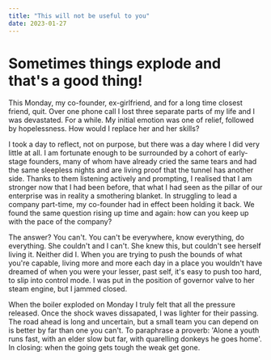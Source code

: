 ```yaml
---
title: "This will not be useful to you"
date: 2023-01-27
---
```

# Sometimes things explode and that's a good thing!
This Monday, my co-founder, ex-girlfriend, and for a long time closest friend, quit. Over one phone call I lost three separate parts of my life and I was devastated.
For a while. My initial emotion was one of relief, followed by hopelessness. How would I replace her and her skills?

I took a day to reflect, not on purpose, but there was a day where I did very little at all. I am fortunate enough to be surrounded by a cohort of early-stage founders, many of whom have already cried the same tears and had the same sleepless nights and are living proof that the tunnel has another side.
Thanks to them listening actively and prompting, I realised that I am stronger now that I had been before, that what I had seen as the pillar of our enterprise was in reality a smothering blanket.
In struggling to lead a company part-time, my co-founder had in effect been holding it back.
We found the same question rising up time and again: how can you keep up with the pace of the company?

The answer? You can't. You can't be everywhere, know everything, do everything. She couldn't and I can't. She knew this, but couldn't see herself living it.
Neither did I. When you are trying to push the bounds of what you're capable, living more and more each day in a place you wouldn't have dreamed of when you were your lesser, past self, it's easy to push too hard, to slip into control mode.
I was put in the position of governor valve to her steam engine, but I jammed closed.

When the boiler exploded on Monday I truly felt that all the pressure released. Once the shock waves dissapated, I was lighter for their passing.
The road ahead is long and uncertain, but a small team you can depend on is better by far than one you can't.
To paraphrase a proverb: 'Alone a youth runs fast, with an elder slow but far, with quarelling donkeys he goes home'.
In closing: when the going gets tough the weak get gone.
